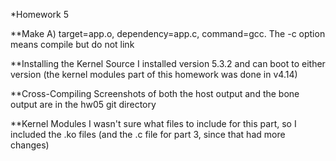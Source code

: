 *Homework 5

**Make
A) target=app.o, dependency=app.c, command=gcc. The -c option means compile but do not link

**Installing the Kernel Source
I installed version 5.3.2 and can boot to either version (the kernel modules part of this homework was done in v4.14)

**Cross-Compiling
Screenshots of both the host output and the bone output are in the hw05 git directory

**Kernel Modules
I wasn't sure what files to include for this part, so I included the .ko files (and the .c file for part 3, since that had more changes)

